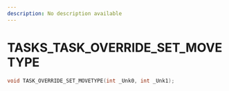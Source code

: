 ```yaml
---
description: No description available 
---
```


# TASKS\_TASK_OVERRIDE_SET_MOVETYPE

```cpp
void TASK_OVERRIDE_SET_MOVETYPE(int _Unk0, int _Unk1);
```